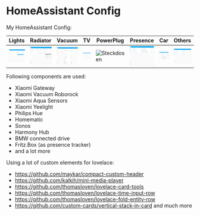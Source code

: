 # HomeAssistant Config

My HomeAssistant Config:

Lights | Radiator | Vacuum | TV | PowerPlug | Presence | Car | Others
---------- | ----------- | ------------ | ----------- | ----------- | ----------- | ----------- | -----------
<img src="https://github.com/deluxestyle/HassioConfig/blob/master/docs/screenshots/light.png" alt="Lichter" > | <img src="https://github.com/deluxestyle/HassioConfig/blob/master/docs/screenshots/radiator.png" alt="Heizung"> | <img src="https://github.com/deluxestyle/HassioConfig/blob/master/docs/screenshots/vacuum.png" alt="Staubsauger"> | <img src="https://github.com/deluxestyle/HassioConfig/blob/master/docs/screenshots/entertainment.png" alt="Multimedia"> | <img src="https://github.com/deluxestyle/HassioConfig/blob/master/docs/screenshots/power.png" alt="Steckdosen"> | <img src="https://github.com/deluxestyle/HassioConfig/blob/master/docs/screenshots/presence.png" alt="Anwesenheit"> | <img src="https://github.com/deluxestyle/HassioConfig/blob/master/docs/screenshots/car.png" alt="Auto"> | <img src="https://github.com/deluxestyle/HassioConfig/blob/master/docs/screenshots/other.png" alt="Sonstiges"> |

Following components are used:
* Xiaomi Gateway
* Xiaomi Vacuum Roborock
* Xiaomi Aqua Sensors
* Xiaomi Yeelight
* Philips Hue
* Homematic
* Sonos
* Harmony Hub
* BMW connected drive
* Fritz.Box (as presence tracker)
* and a lot more

Using a lot of custom elements for lovelace:
* https://github.com/maykar/compact-custom-header
* https://github.com/kalkih/mini-media-player
* https://github.com/thomasloven/lovelace-card-tools
* https://github.com/thomasloven/lovelace-time-input-row
* https://github.com/thomasloven/lovelace-fold-entity-row
* https://github.com/custom-cards/vertical-stack-in-card
and much more